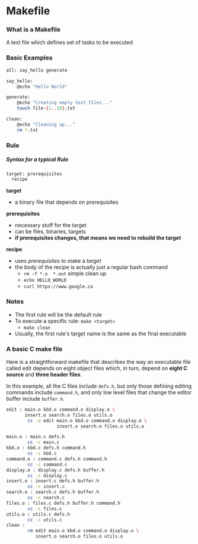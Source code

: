 # Makefile

### What is a Makefile
A text file which defines set of tasks to be executed

### Basic Examples

```bash
all: say_hello generate

say_hello:
	@echo "Hello World"

generate:
	@echo "Creating empty text files..."
	touch file-{1..10}.txt

clean:
	@echo "Cleaning up..."
	rm *.txt
```




### Rule


##### Syntax for a typical Rule

```bash
target: prerequisites
  recipe
```
**target**
- a binary file that depends on prerequisites

**prerequisites**
- necessary stuff for the target
- can be files, binaries, targets
- **if prerequisites changes, that means we need to rebuild the target**

**recipe**
- uses *prerequisites* to make a *target*
- the body of the recipe is actually just a regular bash command
  - `rm -f *.o  *.out` simple clean up
  - `echo HELLO_WORLD`
  - `curl https://www.google.ca`

### Notes
- The first rule will be the default rule
- To execute a specific rule: `make <target>`
  - `make clean`
- Usually, the first rule's target name is the same as the final executable

### A basic C make file
Here is a straightforward makefile that describes the way an executable file called edit depends on eight object files which, in turn, depend on __eight C source__ and __three header files__.

In this example, all the C files include `defs.h`, but only those defining editing commands include `command.h`, and only low level files that change the editor buffer include `buffer.h`.
```bash
edit : main.o kbd.o command.o display.o \
       insert.o search.o files.o utils.o
        cc -o edit main.o kbd.o command.o display.o \
                   insert.o search.o files.o utils.o

main.o : main.c defs.h
        cc -c main.c
kbd.o : kbd.c defs.h command.h
        cc -c kbd.c
command.o : command.c defs.h command.h
        cc -c command.c
display.o : display.c defs.h buffer.h
        cc -c display.c
insert.o : insert.c defs.h buffer.h
        cc -c insert.c
search.o : search.c defs.h buffer.h
        cc -c search.c
files.o : files.c defs.h buffer.h command.h
        cc -c files.c
utils.o : utils.c defs.h
        cc -c utils.c
clean :
        rm edit main.o kbd.o command.o display.o \
           insert.o search.o files.o utils.o
```
